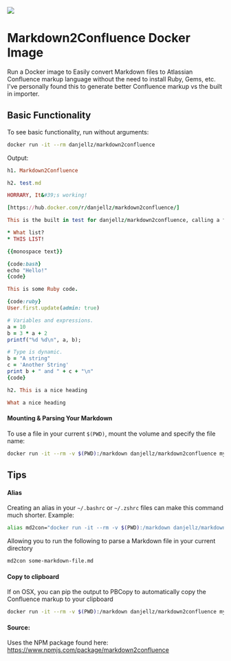 [![](https://images.microbadger.com/badges/image/danjellz/markdown2confluence.svg)](http://microbadger.com/#/images/danjellz/markdown2confluence "Get your own image badge on microbadger.com")
# Markdown2Confluence Docker Image

Run a Docker image to Easily convert Markdown files to Atlassian Confluence markup language without the need to install Ruby, Gems, etc. I've personally found this to generate better Confluence markup vs the built in importer.

## Basic Functionality

To see basic functionality, run without arguments:

``` bash
docker run -it --rm danjellz/markdown2confluence
```


Output:

``` ruby
h1. Markdown2Confluence

h2. test.md

HORRARY, It&#39;s working!

[https://hub.docker.com/r/danjellz/markdown2confluence/]

This is the built in test for danjellz/markdown2confluence, calling a file that you mounted on the Docker container.

* What list?
* THIS LIST!

{{monospace text}}

{code:bash}
echo "Hello!"
{code}

This is some Ruby code.

{code:ruby}
User.first.update(admin: true)

# Variables and expressions.
a = 10
b = 3 * a + 2
printf("%d %d\n", a, b);

# Type is dynamic.
b = "A string"
c = 'Another String'
print b + " and " + c + "\n"
{code}

h2. This is a nice heading

What a nice heading
```


#### Mounting & Parsing Your Markdown

To use a file in your current `$(PWD)`, mount the volume and specify the file name:

``` bash
docker run -it --rm -v $(PWD):/markdown danjellz/markdown2confluence my-markdown-file.md
```

## Tips

#### Alias
Creating an alias in your `~/.bashrc` or `~/.zshrc` files can make this command much shorter. Example:

``` bash
alias md2con="docker run -it --rm -v $(PWD):/markdown danjellz/markdown2confluence"
```

Allowing you to run the following to parse a Markdown file in your current directory

``` bash
md2con some-markdown-file.md
```

#### Copy to clipboard

If on OSX, you can pip the output to PBCopy to automatically copy the Confluence markup to your clipboard
``` bash
docker run -it --rm -v $(PWD):/markdown danjellz/markdown2confluence my-markdown-file.md | pbcopy
```

#### Source:

Uses the NPM package found here:
https://www.npmjs.com/package/markdown2confluence
